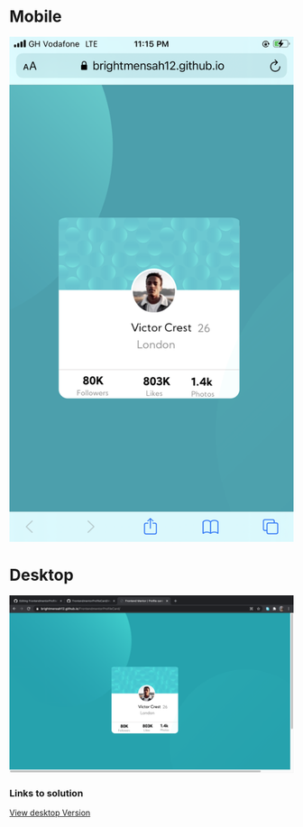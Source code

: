 <!DOCTYPE html>

<body>
  <h1>Mobile</h1>
  <img src="images/profilecard screenshot1.png">
  
  <h1>Desktop</h1>
  <img src="images/desktop-screenshot.png">
  </body>
  
  <h3>Links to solution</h3> 
  <a href="https://brightmensah12.github.io/FrontendmentorProfileCard/ target="_blank">View desktop Version</a>
  


</html>



